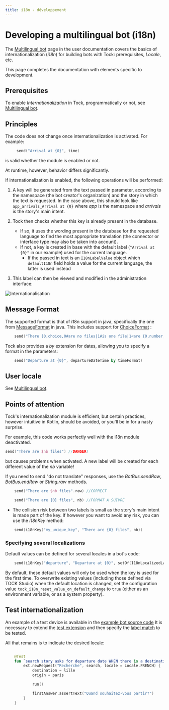 ```yaml
---
title: i18n - développement
---
```


# Developing a multilingual bot (i18n)

The [Multilingual bot](../user/guides/i18n) page in the user documentation covers the basics of internationalization
(_i18n_) for building bots with Tock: prerequisites, _Locale_, etc.

This page completes the documentation with elements specific to development.

## Prerequisites

To enable _Internationalization_ in Tock, programmatically or not, see [Multilingual bot](../user/guides/i18n).

## Principles

The code does not change once internationalization is activated. For example:

```kotlin
     send("Arrival at {0}", time)
```

is valid whether the module is enabled or not. 

At runtime, however, behavior differs significantly.

If internationalization is enabled, the following operations will be performed:

1. A key will be generated from the text passed in parameter, according to the namespace (the bot creator's organization)
   and the story in which the text is requested. In the case above, this should look like `app_arrivals_Arrival at {0}` where *app* is the namespace and
   *arrivals* is the story's main intent.

2. Tock then checks whether this key is already present in the database.
    * If so, it uses the wording present in the database for the requested language to find the most appropriate translation (the connector or interface type may also be taken into account).
    * If not, a key is created in base with the default label (`"Arrival at {0}"` in our example) used for the current language.
      * If the passed in text is an `I18nLabelValue` object which `defaultI18n` field holds a value for the current language, the latter is used instead

3. This label can then be viewed and modified in the administration interface:

![Internationalisation](../../img/i18n.png "Internationalisation")

## Message Format

The supported format is that of i18n support in java, specifically the one from [MessageFormat](https://docs.oracle.com/javase/10/docs/api/java/text/MessageFormat.html)
in java. This includes support for [ChoiceFormat](https://docs.oracle.com/javase/10/docs/api/java/text/ChoiceFormat.html) :

```kotlin
    send("There {0,choice,0#are no files|1#is one file|1<are {0,number,integer} files}.", 2)  
```

Tock also provides a *by* extension for dates, allowing you to specify a format in the parameters:

```kotlin
    send("Departure at {0}", departureDateTime by timeFormat) 
``` 

## User locale

See [Multilingual bot](../user/guides/i18n).

## Points of attention

Tock's internationalization module is efficient, but certain practices, however intuitive in Kotlin,
should be avoided, or you'll be in for a nasty surprise.

For example, this code works perfectly well with the i18n module deactivated.

```kotlin
send("There are $nb files") //DANGER!
```

but causes problems when activated. A new label will be created for each different value of the *nb* variable!
 
If you need to send "do not translate" responses, use the *BotBus.sendRaw*, *BotBus.endRaw* or *String.raw* methods.

```kotlin
    send("There are $nb files".raw) //CORRECT 
``` 

```kotlin
    send("There are {0} files", nb) //FORMAT A SUIVRE 
```  

* The collision risk between two labels is small as the story's main intent is made part of the key. 
If however you want to avoid any risk, you can use the *i18nKey* method:

```kotlin
    send(i18nKey("my_unique_key", "There are {0} files", nb)) 
```  

### Specifying several localizations

Default values can be defined for several locales in a bot's code:

```kotlin
    send(i18nKey("departure", "Departure at {0}", setOf(I18nLocalizedLabel(Locale.FRENCH, textChat, "Départ à {0}")), nb))
```

By default, these default values will only be used when the key is used for the first time. To overwrite
existing values (including those defined via TOCK Studio) when the default location is changed,
set the configuration value `tock_i18n_reset_value_on_default_change` to `true` (either as an environment variable,
or as a system property).

## Test internationalization

An example of a test device is available in the
[example bot source code](https://github.com/theopenconversationkit/tock-bot-open-data/blob/master/src/test/kotlin/rule)
It is necessary to extend the [test extension](https://github.com/theopenconversationkit/tock-bot-open-data/blob/master/src/test/kotlin/rule/OpenDataJUnitExtension.kt)
and then specify the [label match](https://github.com/theopenconversationkit/tock-bot-open-data/tree/master/src/test/kotlin/rule/TranslatorEngineMock.kt) to be tested.

All that remains is to indicate the desired locale:

```kotlin

    @Test
    fun `search story asks for departure date WHEN there is a destination and an origin but no departure date in context`() {
        ext.newRequest("Recherche", search, locale = Locale.FRENCH) {
            destination = lille
            origin = paris

            run()

            firstAnswer.assertText("Quand souhaitez-vous partir?")
        }
    }
```  
